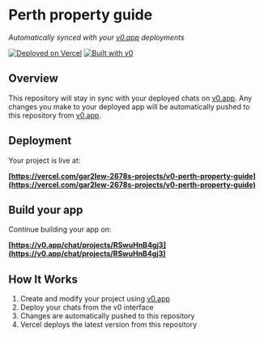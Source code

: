 # Perth property guide

*Automatically synced with your [v0.app](https://v0.app) deployments*

[![Deployed on Vercel](https://img.shields.io/badge/Deployed%20on-Vercel-black?style=for-the-badge&logo=vercel)](https://vercel.com/gar2lew-2678s-projects/v0-perth-property-guide)
[![Built with v0](https://img.shields.io/badge/Built%20with-v0.app-black?style=for-the-badge)](https://v0.app/chat/projects/RSwuHnB4gj3)

## Overview

This repository will stay in sync with your deployed chats on [v0.app](https://v0.app).
Any changes you make to your deployed app will be automatically pushed to this repository from [v0.app](https://v0.app).

## Deployment

Your project is live at:

**[https://vercel.com/gar2lew-2678s-projects/v0-perth-property-guide](https://vercel.com/gar2lew-2678s-projects/v0-perth-property-guide)**

## Build your app

Continue building your app on:

**[https://v0.app/chat/projects/RSwuHnB4gj3](https://v0.app/chat/projects/RSwuHnB4gj3)**

## How It Works

1. Create and modify your project using [v0.app](https://v0.app)
2. Deploy your chats from the v0 interface
3. Changes are automatically pushed to this repository
4. Vercel deploys the latest version from this repository
